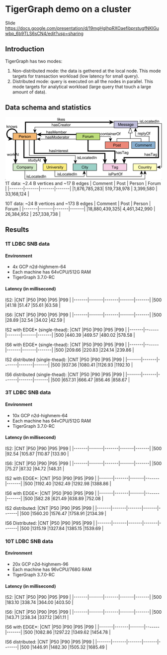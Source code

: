 # TigerGraph demo on a cluster
Slide
https://docs.google.com/presentation/d/19mgHglhpRXOaefibprstugfNKlGuwbp_6b9TLS6sCN4/edit?usp=sharing

## Introduction
TigerGraph has two modes:
1. Non-distributed mode: the data is gethered at the local node. This mode targets for transaction workload (low latency for small query). 
2. Distributed mode: query is executed on all the nodes in parallel. This mode targets for analytical workload (large query that touch a large amount of data).

## Data schema and statistics
![alt text](./schema.png)
1T data: ~2.4 B vertices and ~17 B edges
| Comment  | Post | Person | Forum |
|-------|-------|-------|-------|
|1,876,785,283| 519,738,978 |  3,399,580 | 33,168,124 |

10T data: ~24 B vertices and ~173 B edges
| Comment  | Post | Person | Forum |
|-------|-------|-------|-------| 
|18,880,439,325| 4,461,342,990 |  26,384,952 | 257,338,738 |

## Results
### 1T LDBC SNB data
#### Environment
- 4x GCP n2d-highmem-64 
- Each machine has 64vCPU/512G RAM
- TigerGraph 3.7.0-RC

#### Latency (in millisecond)
IS2:
|CNT    |P50    |P90    |P95    |P99    |
|-------|-------|-------|-------|-------|
|500    |41.18  |51.47  |55.61  |63.58  |

IS6: 
|CNT    |P50    |P90    |P95    |P99    |
|-------|-------|-------|-------|-------|
|500    |28.89  |32.54  |34.02  |42.59  |


IS2 with EDGE* (single-thead):
|CNT    |P50    |P90    |P95    |P99    |
|-------|-------|-------|-------|-------|
|500    |440.39 |469.57 |480.02 |578.58 |

IS6 with EDGE* (single-thead):
|CNT    |P50    |P90    |P95    |P99    |
|-------|-------|-------|-------|-------|
|500    |209.66 |220.83 |224.14 |239.86 |


IS2 distributed (single-thead):
|CNT    |P50    |P90    |P95    |P99    |
|-------|-------|-------|-------|-------|
|500    |937.36 |1080.41        |1126.93        |1192.10        |

IS6 distributed (single-thead): 
|CNT    |P50    |P90    |P95    |P99    |
|-------|-------|-------|-------|-------|
|500    |657.31 |666.47 |856.46 |858.67 |

### 3T LDBC SNB data
#### Environment 
- 10x GCP n2d-highmem-64 
- Each machine has 64vCPU/512G RAM
- TigerGraph 3.7.0-RC

#### Latency (in millisecond)
IS2:
|CNT	|P50	|P90	|P95	|P99	|
|-------|-------|-------|-------|-------|
|500	|92.54	|105.87	|110.87	|133.90	|

IS6:
|CNT	|P50	|P90	|P95	|P99	|
|-------|-------|-------|-------|-------|
|500	|75.27	|87.32	|94.72	|148.31	|


IS2 with EDGE*: 
|CNT	|P50	|P90	|P95	|P99	|
|-------|-------|-------|-------|-------|
|500	|1192.40	|1262.49	|1292.98	|1388.86	|

IS6 with EDGE*:
|CNT	|P50	|P90	|P95	|P99	|
|-------|-------|-------|-------|-------|
|500	|582.28	|621.49	|638.89	|752.08	|


IS2 distributed: 
|CNT	|P50	|P90	|P95	|P99	|
|-------|-------|-------|-------|-------|
|500	|1560.20	|1576.47	|1758.91	|2134.39	|

IS6 Distributed: 
|CNT	|P50	|P90	|P95	|P99	|
|-------|-------|-------|-------|-------|
|500	|1315.19	|1327.84	|1385.15	|1539.69	|

### 10T LDBC SNB data
#### Environment 
- 20x GCP n2d-highmem-96 
- Each machine has 96vCPU/768G RAM
- TigerGraph 3.7.0-RC

#### Latency (in millisecond)
IS2: 
|CNT	|P50	|P90	|P95	|P99	|
|-------|-------|-------|-------|-------|
|500	|183.10	|338.74	|364.00	|403.50	|

IS6: 
|CNT	|P50	|P90	|P95	|P99	|
|-------|-------|-------|-------|-------|
|500	|143.71	|238.34	|337.12	|361.11	|

IS6 with EDGE*: 
|CNT	|P50	|P90	|P95	|P99	|
|-------|-------|-------|-------|-------|
|500	|1082.86	|1297.22	|1349.62	|1454.78	|

IS6 distributed:
|CNT	|P50	|P90	|P95	|P99	|
|-------|-------|-------|-------|-------|
|500	|1446.91	|1482.30	|1505.32	|1685.49	|

